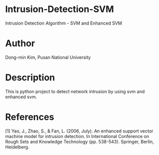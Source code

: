 # Intrusion-Detection-SVM
Intrusion Detection Algorithm - SVM and Enhanced SVM

# Author
Dong-min Kim, Pusan National University

# Description
This is python project to detect network intrusion by using svm and enhanced svm.

# References
[1] Yao, J., Zhao, S., & Fan, L. (2006, July). An enhanced support vector machine model for intrusion detection. In International Conference on Rough Sets and Knowledge Technology (pp. 538-543). Springer, Berlin, Heidelberg.
